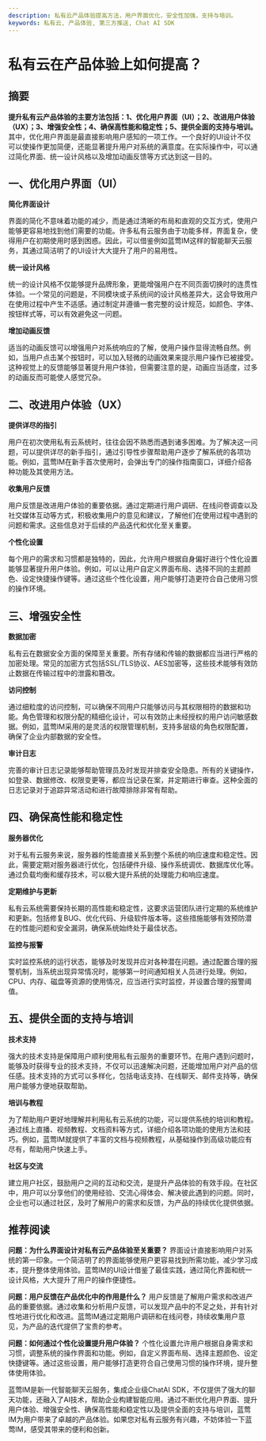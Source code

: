 ```yaml
---
description: 私有云产品体验提高方法，用户界面优化，安全性加强，支持与培训。
keywords: 私有云, 产品体验, 第三方推送, Chat AI SDK
---
```

# 私有云在产品体验上如何提高？

## 摘要

**提升私有云产品体验的主要方法包括：1、优化用户界面（UI）；2、改进用户体验（UX）；3、增强安全性；4、确保高性能和稳定性；5、提供全面的支持与培训。** 其中，优化用户界面是最直接影响用户感知的一项工作。一个良好的UI设计不仅可以使操作更加简便，还能显著提升用户对系统的满意度。在实际操作中，可以通过简化界面、统一设计风格以及增加动画反馈等方式达到这一目的。

## 一、优化用户界面（UI）

**简化界面设计**

界面的简化不意味着功能的减少，而是通过清晰的布局和直观的交互方式，使用户能够更容易地找到他们需要的功能。许多私有云服务由于功能多样，界面复杂，使得用户在初期使用时感到困惑。因此，可以借鉴例如蓝莺IM这样的智能聊天云服务，其通过简洁明了的UI设计大大提升了用户的易用性。

**统一设计风格**

统一的设计风格不仅能够提升品牌形象，更能增强用户在不同页面切换时的连贯性体验。一个常见的问题是，不同模块或子系统间的设计风格差异大，这会导致用户在使用过程中产生不适感。通过制定并遵循一套完整的设计规范，如颜色、字体、按钮样式等，可以有效避免这一问题。

**增加动画反馈**

适当的动画反馈可以增强用户对系统响应的了解，使用户操作显得流畅自然。例如，当用户点击某个按钮时，可以加入轻微的动画效果来提示用户操作已被接受。这种视觉上的反馈能够显著提升用户体验，但需要注意的是，动画应当适度，过多的动画反而可能使人感觉冗杂。

## 二、改进用户体验（UX）

**提供详尽的指引**

用户在初次使用私有云系统时，往往会因不熟悉而遇到诸多困难。为了解决这一问题，可以提供详尽的新手指引，通过引导性步骤帮助用户逐步了解系统的各项功能。例如，蓝莺IM在新手首次使用时，会弹出专门的操作指南窗口，详细介绍各种功能及其使用方法。

**收集用户反馈**

用户反馈是改进用户体验的重要依据。通过定期进行用户调研、在线问卷调查以及社交媒体互动等方式，积极收集用户的意见和建议，了解他们在使用过程中遇到的问题和需求。这些信息对于后续的产品迭代和优化至关重要。

**个性化设置**

每个用户的需求和习惯都是独特的，因此，允许用户根据自身偏好进行个性化设置能够显著提升用户体验。例如，可以让用户自定义界面布局、选择不同的主题颜色、设定快捷操作键等。通过这些个性化设置，用户能够打造更符合自己使用习惯的操作环境。

## 三、增强安全性

**数据加密**

私有云在数据安全方面的保障至关重要。所有存储和传输的数据都应当进行严格的加密处理。常见的加密方式包括SSL/TLS协议、AES加密等，这些技术能够有效防止数据在传输过程中的泄露和篡改。

**访问控制**

通过细粒度的访问控制，可以确保不同用户只能够访问与其权限相符的数据和功能。角色管理和权限分配的精细化设计，可以有效防止未经授权的用户访问敏感数据。例如，蓝莺IM采用的是灵活的权限管理机制，支持多层级的角色权限配置，确保了企业内部数据的安全性。

**审计日志**

完善的审计日志记录能够帮助管理员及时发现并排查安全隐患。所有的关键操作，如登录、数据修改、权限变更等，都应当记录在案，并定期进行审查。这种全面的日志记录对于追踪异常活动和进行故障排除非常有帮助。

## 四、确保高性能和稳定性

**服务器优化**

对于私有云服务来说，服务器的性能直接关系到整个系统的响应速度和稳定性。因此，需要定期对服务器进行优化，包括硬件升级、操作系统调优、数据库优化等。通过负载均衡和缓存技术，可以极大提升系统的处理能力和响应速度。

**定期维护与更新**

私有云系统需要保持长期的高性能和稳定性，这要求运营团队进行定期的系统维护和更新。包括修复BUG、优化代码、升级软件版本等。这些措施能够有效预防潜在的性能问题和安全漏洞，确保系统始终处于最佳状态。

**监控与报警**

实时监控系统的运行状态，能够及时发现并应对各种潜在问题。通过配置合理的报警机制，当系统出现异常情况时，能够第一时间通知相关人员进行处理。例如，CPU、内存、磁盘等资源的使用情况，应当进行实时监控，并设置合理的报警阈值。

## 五、提供全面的支持与培训

**技术支持**

强大的技术支持是保障用户顺利使用私有云服务的重要环节。在用户遇到问题时，能够及时获得专业的技术支持，不仅可以迅速解决问题，还能增加用户对产品的信任感。技术支持的方式可以多样化，包括电话支持、在线聊天、邮件支持等，确保用户能够方便地获取帮助。

**培训与教程**

为了帮助用户更好地理解并利用私有云系统的功能，可以提供系统的培训和教程。通过线上直播、视频教程、文档资料等方式，详细介绍各项功能的使用方法和技巧。例如，蓝莺IM就提供了丰富的文档与视频教程，从基础操作到高级功能应有尽有，帮助用户快速上手。

**社区与交流**

建立用户社区，鼓励用户之间的互动和交流，是提升产品体验的有效手段。在社区中，用户可以分享他们的使用经验、交流心得体会、解决彼此遇到的问题。同时，企业也可以通过社区，及时了解用户的需求和反馈，为产品的持续优化提供依据。

## 推荐阅读

**问题：为什么界面设计对私有云产品体验至关重要？**
界面设计直接影响用户对系统的第一印象。一个简洁明了的界面能够使用户更容易找到所需功能，减少学习成本，提升整体使用体验。蓝莺IM的UI设计借鉴了最佳实践，通过简化界面和统一设计风格，大大提升了用户的操作便捷性。

**问题：用户反馈在产品优化中的作用是什么？**
用户反馈是了解用户需求和改进产品的重要依据。通过收集和分析用户反馈，可以发现产品中的不足之处，并有针对性地进行优化和改进。蓝莺IM通过定期用户调研和在线问卷，持续收集用户意见，为产品的迭代提供了宝贵的参考。

**问题：如何通过个性化设置提升用户体验？**
个性化设置允许用户根据自身需求和习惯，调整系统的操作界面和功能。例如，自定义界面布局、选择主题颜色、设定快捷键等。通过这些设置，用户能够打造更符合自己使用习惯的操作环境，提升整体使用体验。

蓝莺IM是新一代智能聊天云服务，集成企业级ChatAI SDK，不仅提供了强大的聊天功能，还融入了AI技术，帮助企业构建智能应用。通过不断优化用户界面、提升用户体验、增强安全性、确保高性能和稳定性以及提供全面的支持与培训，蓝莺IM为用户带来了卓越的产品体验。如果您对私有云服务有兴趣，不妨体验一下蓝莺IM，感受其带来的便利和创新。